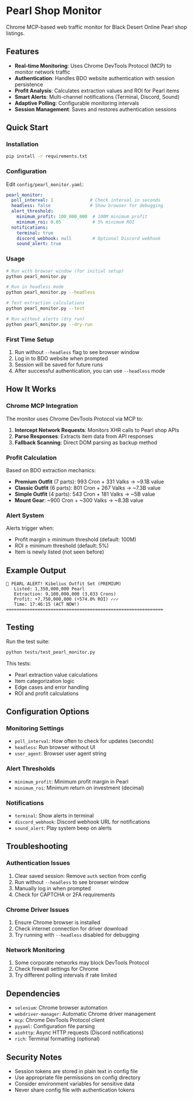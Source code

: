 # Pearl Shop Monitor

Chrome MCP-based web traffic monitor for Black Desert Online Pearl shop listings.

## Features

- **Real-time Monitoring**: Uses Chrome DevTools Protocol (MCP) to monitor network traffic
- **Authentication**: Handles BDO website authentication with session persistence
- **Profit Analysis**: Calculates extraction values and ROI for Pearl items
- **Smart Alerts**: Multi-channel notifications (Terminal, Discord, Sound)
- **Adaptive Polling**: Configurable monitoring intervals
- **Session Management**: Saves and restores authentication sessions

## Quick Start

### Installation

```bash
pip install -r requirements.txt
```

### Configuration

Edit `config/pearl_monitor.yaml`:

```yaml
pearl_monitor:
  poll_interval: 1              # Check interval in seconds
  headless: false               # Show browser for debugging
  alert_threshold:
    minimum_profit: 100_000_000  # 100M minimum profit
    minimum_roi: 0.05            # 5% minimum ROI
  notifications:
    terminal: true
    discord_webhook: null        # Optional Discord webhook
    sound_alert: true
```

### Usage

```bash
# Run with browser window (for initial setup)
python pearl_monitor.py

# Run in headless mode
python pearl_monitor.py --headless

# Test extraction calculations
python pearl_monitor.py --test

# Run without alerts (dry run)
python pearl_monitor.py --dry-run
```

### First Time Setup

1. Run without `--headless` flag to see browser window
2. Log in to BDO website when prompted
3. Session will be saved for future runs
4. After successful authentication, you can use `--headless` mode

## How It Works

### Chrome MCP Integration

The monitor uses Chrome DevTools Protocol via MCP to:

1. **Intercept Network Requests**: Monitors XHR calls to Pearl shop APIs
2. **Parse Responses**: Extracts item data from API responses
3. **Fallback Scanning**: Direct DOM parsing as backup method

### Profit Calculation

Based on BDO extraction mechanics:

- **Premium Outfit** (7 parts): 993 Cron + 331 Valks → ~9.1B value
- **Classic Outfit** (6 parts): 801 Cron + 267 Valks → ~7.3B value  
- **Simple Outfit** (4 parts): 543 Cron + 181 Valks → ~5B value
- **Mount Gear**: ~900 Cron + ~300 Valks → ~8.3B value

### Alert System

Alerts trigger when:
- Profit margin ≥ minimum threshold (default: 100M)
- ROI ≥ minimum threshold (default: 5%)
- Item is newly listed (not seen before)

## Example Output

```
💎 PEARL ALERT! Kibelius Outfit Set (PREMIUM)
   Listed: 1,350,000,000 Pearl
   Extraction: 9,100,000,000 (3,033 Crons)
   Profit: +7,750,000,000 (+574.0% ROI) ✓✓✓
   Time: 17:46:15 (ACT NOW!)
============================================================
```

## Testing

Run the test suite:

```bash
python tests/test_pearl_monitor.py
```

This tests:
- Pearl extraction value calculations
- Item categorization logic
- Edge cases and error handling
- ROI and profit calculations

## Configuration Options

### Monitoring Settings

- `poll_interval`: How often to check for updates (seconds)
- `headless`: Run browser without UI
- `user_agent`: Browser user agent string

### Alert Thresholds

- `minimum_profit`: Minimum profit margin in Pearl
- `minimum_roi`: Minimum return on investment (decimal)

### Notifications

- `terminal`: Show alerts in terminal
- `discord_webhook`: Discord webhook URL for notifications
- `sound_alert`: Play system beep on alerts

## Troubleshooting

### Authentication Issues

1. Clear saved session: Remove `auth` section from config
2. Run without `--headless` to see browser window
3. Manually log in when prompted
4. Check for CAPTCHA or 2FA requirements

### Chrome Driver Issues

1. Ensure Chrome browser is installed
2. Check internet connection for driver download
3. Try running with `--headless` disabled for debugging

### Network Monitoring

1. Some corporate networks may block DevTools Protocol
2. Check firewall settings for Chrome
3. Try different polling intervals if rate limited

## Dependencies

- `selenium`: Chrome browser automation
- `webdriver-manager`: Automatic Chrome driver management
- `mcp`: Chrome DevTools Protocol client
- `pyyaml`: Configuration file parsing
- `aiohttp`: Async HTTP requests (Discord notifications)
- `rich`: Terminal formatting (optional)

## Security Notes

- Session tokens are stored in plain text in config file
- Use appropriate file permissions on config directory
- Consider environment variables for sensitive data
- Never share config file with authentication tokens
